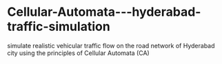 # Cellular-Automata---hyderabad-traffic-simulation
simulate realistic vehicular traffic flow on the road network of Hyderabad city using the principles of Cellular Automata (CA)
